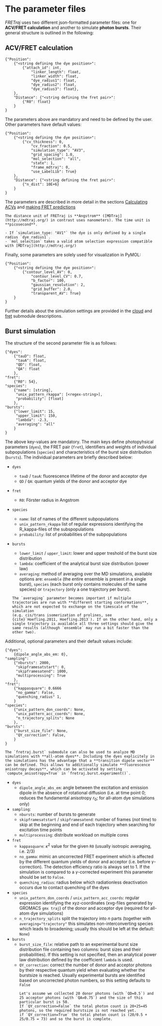 # The parameter files

*FRETraj* uses two different json-formatted parameter files: one for **ACV/FRET calculation** and another to simulate **photon bursts**. Their general structure is outlined in the following:


## ACV/FRET calculation

```
{"Position":
    {"<string defining the dye position>": 
        {"attach_id": int,
            "linker_length": float,
            "linker_width": float,
            "dye_radius1": float,
            "dye_radius2": float,
            "dye_radius3": float},
    },
    "Distance": {"<string defining the fret pair>": 
        {"R0": float}
    }
}
```

The parameters above are mandatory and need to be defined by the user. Other parameters have default values:
```
{"Position":
    {"<string defining the dye position>": 
        {"cv_thickness": 0,
            "cv_fraction": 0.5,
            "simulation_type": "AV3",
            "grid_spacing": 1.0,
            "mol_selection": "all",
            "state": 1,
            "frame_mdtraj": 0,
            "use_LabelLib": True}
    },
    "Distance": {"<string defining the fret pair>": 
        {"n_dist": 10E+6}
    }
}
```

The parameters are described in more detail in the sections [Calculating ACVs](../getting_started/acv_calculation) and [making FRET predictions](../getting_started/acv_calculation)

```{hint}
The distance unit of FRETraj is **Angstrom** ([MDTraj](http://mdtraj.org/) in contrast uses nanometers). The time unit is **picosecond**.
```

```{note}
- If `simulation_type: "AV1"` the dye is only defined by a single radius `dye_radius1`. 
- `mol_selection` takes a valid atom selection expression compatible with [MDTraj](http://mdtraj.org/)
```

Finally, some parameters are solely used for visualization in PyMOL:

```
{"Position":
    {"<string defining the dye position>": 
        {"contour_level_AV": 0,
            "contour_level_CV": 0.7,
            "b_factor": 100,
            "gaussian_resolution": 2,
            "grid_buffer": 2.0,
            "transparent_AV": True}
    }
}
```

Further details about the simulation settings are provided in the [cloud](../module/cloud) and [fret](../module/fret) submodule descriptions.

<a id='burst-simulation'></a>

## Burst simulation

The structure of the second parameter file is as follows:

```
{"dyes": 
    {"tauD": float,
     "tauA": float,
     "QD": float,
     "QA": float
    },
"fret": 
    {"R0": 54},
"species":
    {"name": [string],
     "unix_pattern_rkappa": [<regex-string>],
     "probability": [float]
    },
"bursts": 
    {"lower_limit": 15,
     "upper_limit": 150,
     "lambda": -2.3,
     "averaging": "all"
    }
}
```

The above key-values are mandatory. The main keys define photopyhsical parameters (`dyes`), the FRET pair (`fret`), identifiers and weights of individual subpopulations (`species`) and characteristics of the burst size distribution (`bursts`). The individual parameters are briefly described below:
- `dyes`
    - `tauD` / `tauA`: fluorescence lifetime of the donor and acceptor dye
    - `QD` / `QA`: quantum yields of the donor and acceptor dye
- `fret`
    - `R0`: Förster radius in Angstrom
- `species`
    - `name`: list of names of the different subpopulations
    - `unix_pattern_rkappa` list of regular expressions identifying the R_kappa-files of the subspopulations 
    - `probability`: list of probabilities of the subpopulations
- `bursts`
    - `lower_limit` / `upper_limit`: lower and upper treshold of the burst size distribution
    - `lambda`: coefficient of the analytical burst size distribution (power law)
    - `averaging`: method of averaging over the MD simulations, available options are: `ensemble` (the entire ensemble is present in a single burst), 
    `species` (each burst only contains molecules of the same species) or `trajectory` (only a one trajectory per burst).

    ```{hint}
    The `averaging` parameter becomes important if multiple trajectories are run with **different starting conformations**, which are not expected to exchange on the timescale of the simulation
    (e.g. cis/trans isomerization of prolines, see {cite}`Hoefling.2011, Hoefling.2013`). If on the other hand, only a single trajectory is available all three settings should give the same results (although `ensemble` may run a bit faster than the other two). 
    ```

 Additional, optional parameters and their default values include:

```
{"dyes": 
    {dipole_angle_abs_em: 0},
"sampling":
    {"nbursts": 2000,
     "skipframesatstart": 0,
     "skipframesatend": 1000,
     "multiprocessing": True
    },
"fret": 
    {"kappasquare": 0.6666
     "no_gamma": False,
     "quenching_radius" 1,
    }
"species":
    {"unix_pattern_don_coords": None,
     "unix_pattern_acc_coords": None,
     "n_trajectory_splits": None
    },
"bursts": 
    {"burst_size_file": None,
     "QY_correction": False,
    }
}
```

```{note}
The `fretraj.burst` submodule can also be used to analyze MD simulations with **all-atom dyes**. Including the dyes explicitely in the simulations has the advantage that a **transition dipole vector** 
can be defined. This allows to additionally simulate **fluorescence anisotropy decays**, which can be activated by setting `compute_anisotropy=True` in `fretraj.burst.experiment()`.
```

- `dyes`
    - `dipole_angle_abs_em`: angle between the excitation and emission dipole in the absence of rotational diffusion (i.e. at time point 0; reduces the fundamental anisotropy $r_0$; for all-atom dye simulations only)
- `sampling`:
    - `nbursts`: number of bursts to generate
    - `skipframesatstart` / `skipframesatend`: number of frames (*not* time) to skip at the beginning and end of each trajectory when searching for excitation time points 
    - `multiprocessing`: distribute workload on multiple cores
- `fret`
    - `kappasquare`: $\kappa^2$ value for the given `R0` (usually isotropic averaging, i.e. 2/3)
    - `no_gamma`: mimic an uncorrected FRET experiment which is affected by the different quantum yields of donor and acceptor (i.e. before $\gamma$-correction).
    The detection efficiency ratio is always set to 1. If the simulation is compared to a $\gamma$-corrected experiment this parameter should be set to `False`.
    - `quenching_radius`: radius below which radiationless deactivation occurs due to contact quenching of the dyes
- `species`
    - `unix_pattern_don_coords` / `unix_pattern_acc_coords`: regular expression identifying the xyz-coordinates (xvg-files generated by GROMACS `gmx traj`) of the donor and acceptor dye (required for all-atom dye simulations)
    - `n_trajectory_splits` split the trajectory into $n$ parts (together with `averaging="trajectory"` this simulates non-interconverting species which leads to broadening; usually this should be left at the default: `None`)
- `bursts`
    - `burst_size_file`: relative path to an experimental burst size distribution file containing two columns: burst sizes and their probabilities). 
    If this setting is not specified, then an analytical power law distribution defined by the coefficient `lambda` is used.
    - `QY_correction`: correct the number of donor and acceptor photons by their respective quantum yield when evaluating whether the burstsize is reached. Usually experimental bursts are identified based on uncorrected photon numbers, so this setting defaults to `False`
        ```{admonition} Example for illustration
        Let's assume we collected 20 donor photons (with `QD=0.5`) and 25 acceptor photons (with `QA=0.75`) and the size of this particular burst is 50.
        If `QY_correction=False` the total photon count is 20+25=45 photons, so the required burstsize is not reached yet.
        if `QY_correction=True` the total photon count is (20/0.5 + 25/0.75 = 73) and so the burst is complete. 
        ```
    
